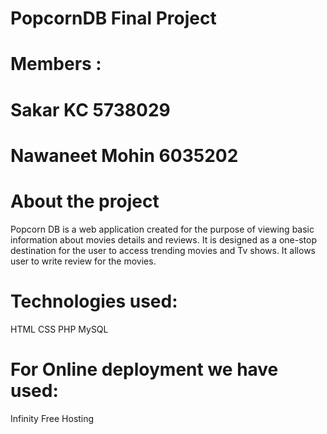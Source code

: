 # PopcornDB Final Project
# Members : 
# Sakar KC       5738029  
# Nawaneet Mohin 6035202

# About the project
Popcorn DB is a web application created for the purpose of viewing basic information about movies details and reviews. 
It is designed as a one-stop destination for the user to access trending movies and Tv shows. 
It allows user to write review for the movies. 

# Technologies used:
 HTML
 CSS
 PHP
 MySQL
 
# For Online deployment we have used:
 Infinity Free Hosting
